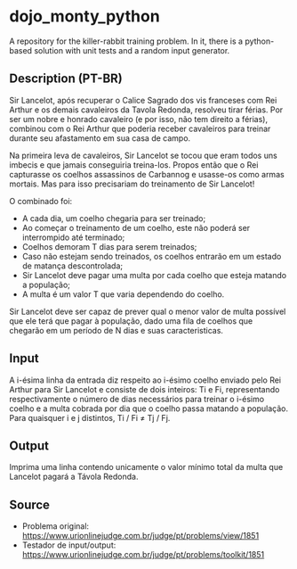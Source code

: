 # dojo_monty_python
A repository for the killer-rabbit training problem. In it, there is a python-based solution with unit tests and a random input generator.

## Description (PT-BR)
Sir Lancelot, após recuperar o Calice Sagrado dos vis franceses com Rei Arthur e os demais cavaleiros da Tavola Redonda, resolveu tirar férias. Por ser um nobre e honrado cavaleiro (e por isso, não tem direito a férias), combinou com o Rei Arthur que poderia receber cavaleiros para treinar durante seu afastamento em sua casa de campo.

Na primeira leva de cavaleiros, Sir Lancelot se tocou que eram todos uns imbecis e que jamais conseguiria treina-los. Propos então que o Rei capturasse os coelhos assassinos de Carbannog e usasse-os como armas mortais. Mas para isso precisariam do treinamento de Sir Lancelot!

O combinado foi:
- A cada dia, um coelho chegaria para ser treinado;
- Ao começar o treinamento de um coelho, este não poderá ser interrompido até terminado;
- Coelhos demoram T dias para serem treinados;
- Caso não estejam sendo treinados, os coelhos entrarão em um estado de matança descontrolada;
- Sir Lancelot deve pagar uma multa por cada coelho que esteja matando a população;
- A multa é um valor T que varia dependendo do coelho.

Sir Lancelot deve ser capaz de prever qual o menor valor de multa possível que ele terá que pagar à população, dado uma fila de coelhos que chegarão em um período de N dias e suas caracteristicas.

## Input
A i-ésima linha da entrada diz respeito ao i-ésimo coelho enviado pelo Rei Arthur para Sir Lancelot e consiste de dois inteiros: Ti e Fi, representando respectivamente o número de dias necessários para treinar o i-ésimo coelho e a multa cobrada por dia que o coelho passa matando a população. Para quaisquer i e j distintos, Ti / Fi ≠ Tj / Fj.

## Output
Imprima uma linha contendo unicamente o valor mínimo total da multa que Lancelot pagará a Távola Redonda.

## Source
- Problema original: https://www.urionlinejudge.com.br/judge/pt/problems/view/1851
- Testador de input/output: https://www.urionlinejudge.com.br/judge/pt/problems/toolkit/1851

